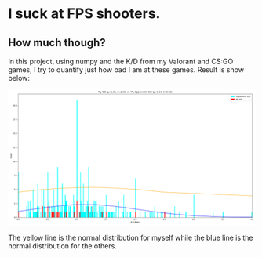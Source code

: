 # I suck at FPS shooters.
## How much though?

In this project, using numpy and the K/D from my Valorant and CS:GO games, I try to quantify just how bad I am at these games. Result is show below:

![](graph.png?raw=true)

The yellow line is the normal distribution for myself while the blue line is the normal distribution for the others. 
